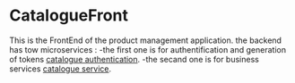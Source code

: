 # CatalogueFront
This is the FrontEnd of the product management application.
the backend has tow microservices : 
-the first one is for authentification and generation of tokens [catalogue authentication](https://github.com/BAHALLA/catalogue-authentication). 
-the secand one is for business services [catalogue service](https://github.com/BAHALLA/catalogue-service).

